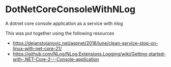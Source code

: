 # DotNetCoreConsoleWithNLog
A dotnet core console application as a service with nlog

This was put together using the following resources

* https://dejanstojanovic.net/aspnet/2018/june/clean-service-stop-on-linux-with-net-core-21/
* https://github.com/NLog/NLog.Extensions.Logging/wiki/Getting-started-with-.NET-Core-2---Console-application

